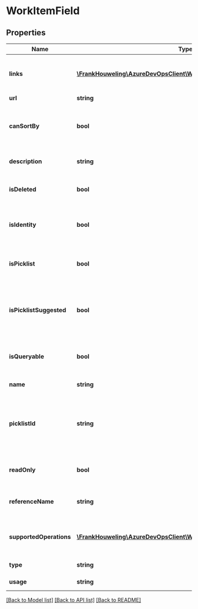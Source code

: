 # WorkItemField

## Properties
Name | Type | Description | Notes
------------ | ------------- | ------------- | -------------
**links** | [**\FrankHouweling\AzureDevOpsClient\Wit\Model\ReferenceLinks**](ReferenceLinks.md) | Link references to related REST resources. | [optional] 
**url** | **string** |  | [optional] 
**canSortBy** | **bool** | Indicates whether the field is sortable in server queries. | [optional] 
**description** | **string** | The description of the field. | [optional] 
**isDeleted** | **bool** | Indicates whether this field is deleted. | [optional] 
**isIdentity** | **bool** | Indicates whether this field is an identity field. | [optional] 
**isPicklist** | **bool** | Indicates whether this instance is picklist. | [optional] 
**isPicklistSuggested** | **bool** | Indicates whether this instance is a suggested picklist . | [optional] 
**isQueryable** | **bool** | Indicates whether the field can be queried in the server. | [optional] 
**name** | **string** | The name of the field. | [optional] 
**picklistId** | **string** | If this field is picklist, the identifier of the picklist associated, otherwise null | [optional] 
**readOnly** | **bool** | Indicates whether the field is [read only]. | [optional] 
**referenceName** | **string** | The reference name of the field. | [optional] 
**supportedOperations** | [**\FrankHouweling\AzureDevOpsClient\Wit\Model\WorkItemFieldOperation[]**](WorkItemFieldOperation.md) | The supported operations on this field. | [optional] 
**type** | **string** | The type of the field. | [optional] 
**usage** | **string** | The usage of the field. | [optional] 

[[Back to Model list]](../README.md#documentation-for-models) [[Back to API list]](../README.md#documentation-for-api-endpoints) [[Back to README]](../README.md)


